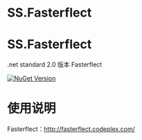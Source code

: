 # SS.Fasterflect


# SS.Fasterflect
.net standard 2.0 版本 Fasterflect

[![NuGet Version](https://img.shields.io/nuget/v/ss.Fasterflect.svg?style=flat)](https://www.nuget.org/packages?q=ss.Fasterflect) 

使用说明
=========================
Fasterflect：http://fasterflect.codeplex.com/

